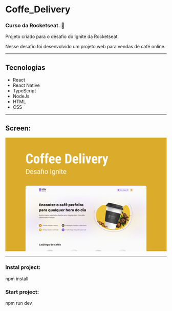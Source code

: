 # Coffe_Delivery

### Curso da Rocketseat. 🚀
Projeto criado para o desafio do Ignite da Rocketseat.

Nesse desafio foi desenvolvido um projeto web para vendas de café online.

---

## Tecnologias
* React
* React Native
* TypeScript
* NodeJs
* HTML
* CSS

---

## Screen:
<img src="github\Capa.png" alt="Capa do desafio Coffee Delivery" />

---

### Instal project:
npm install

### Start project:
npm run dev
